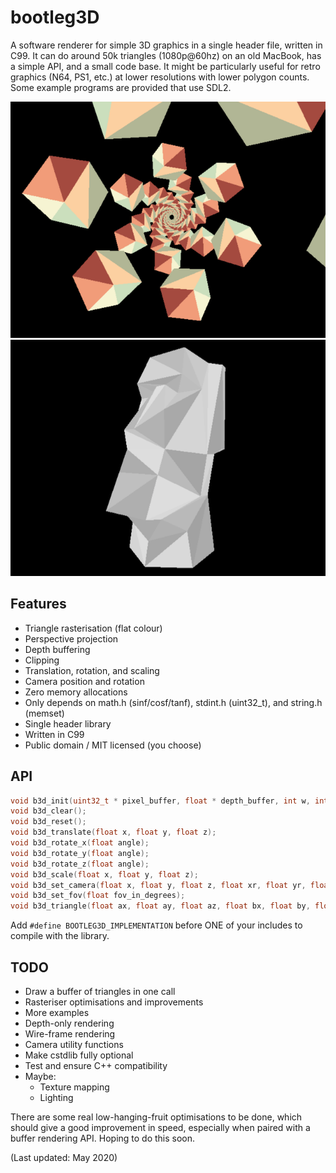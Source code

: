 # bootleg3D

A software renderer for simple 3D graphics in a single header file, written in C99. It can do around 50k triangles (1080p@60hz) on an old MacBook, has a simple API, and a small code base. It might be particularly useful for retro graphics (N64, PS1, etc.) at lower resolutions with lower polygon counts. Some example programs are provided that use SDL2.

![Screenshot of the renderer drawing some rotating cubes.](examples/cubes.png)
![Screenshot of the renderer drawing a model from an OBJ file.](examples/obj.png)

## Features

+ Triangle rasterisation (flat colour)
+ Perspective projection
+ Depth buffering
+ Clipping
+ Translation, rotation, and scaling
+ Camera position and rotation
+ Zero memory allocations
+ Only depends on math.h (sinf/cosf/tanf), stdint.h (uint32_t), and string.h (memset)
+ Single header library
+ Written in C99
+ Public domain / MIT licensed (you choose)

## API

```C
void b3d_init(uint32_t * pixel_buffer, float * depth_buffer, int w, int h, float fov);
void b3d_clear();
void b3d_reset();
void b3d_translate(float x, float y, float z);
void b3d_rotate_x(float angle);
void b3d_rotate_y(float angle);
void b3d_rotate_z(float angle);
void b3d_scale(float x, float y, float z);
void b3d_set_camera(float x, float y, float z, float xr, float yr, float zr);
void b3d_set_fov(float fov_in_degrees);
void b3d_triangle(float ax, float ay, float az, float bx, float by, float bz, float cx, float cy, float cz, uint32_t c);
```

Add `#define BOOTLEG3D_IMPLEMENTATION` before ONE of your includes to compile with the library.

## TODO
+ Draw a buffer of triangles in one call
+ Rasteriser optimisations and improvements
+ More examples
+ Depth-only rendering
+ Wire-frame rendering
+ Camera utility functions
+ Make cstdlib fully optional
+ Test and ensure C++ compatibility
+ Maybe:
    - Texture mapping
    - Lighting

There are some real low-hanging-fruit optimisations to be done, which should give a good improvement in speed, especially when paired with a buffer rendering API. Hoping to do this soon.

(Last updated: May 2020)
